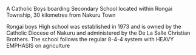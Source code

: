 A Catholic Boys boarding Secondary School located within Rongai Township, 30 kilometres from Nakuru Town

Rongai boys High school was established in 1973 and is owned by the Catholic Diocese of Nakuru and administered by the De La Salle Christian Brothers. The school follows the regular 8-4-4 system with HEAVY EMPHASIS on agriculture
